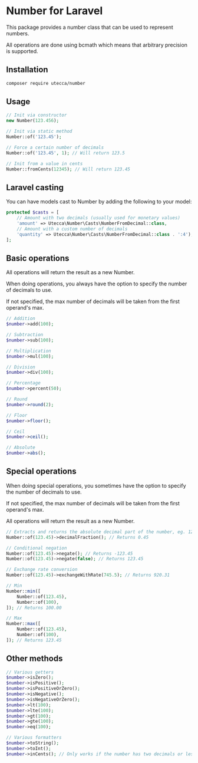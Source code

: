 # Number for Laravel

This package provides a number class that can be used to represent numbers.

All operations are done using bcmath which means that arbitrary precision is supported.

## Installation

```bash
composer require utecca/number
```

## Usage

```php
// Init via constructor
new Number(123.456);

// Init via static method
Number::of('123.45');

// Force a certain number of decimals
Number::of('123.45', 1); // Will return 123.5

// Init from a value in cents
Number::fromCents(12345); // Will return 123.45
```

## Laravel casting
You can have models cast to Number by adding the following to your model:

```php
protected $casts = [
    // Amount with two decimals (usually used for monetary values) 
    'amount' => Utecca\Number\Casts\NumberFromDecimal::class,
    // Amount with a custom number of decimals
    'quantity' => Utecca\Number\Casts\NumberFromDecimal::class . ':4'),
];
```

## Basic operations
All operations will return the result as a new Number.

When doing operations, you always have the option to specify the number of decimals to use.

If not specified, the max number of decimals will be taken from the first operand's max.

```php
// Addition
$number->add(100);

// Subtraction
$number->sub(100);

// Multiplication
$number->mul(100);

// Division
$number->div(100);

// Percentage
$number->percent(50);

// Round
$number->round(2);

// Floor
$number->floor();

// Ceil
$number->ceil();

// Absolute
$number->abs();
```

## Special operations
When doing special operations, you sometimes have the option to specify the number of decimals to use.

If not specified, the max number of decimals will be taken from the first operand's max.

All operations will return the result as a new Number.
```php
// Extracts and returns the absolute decimal part of the number, eg. 123.45 wil return 0.45
Number::of(123.45)->decimalFraction(); // Returns 0.45

// Conditional negation
Number::of(123.45)->negate(); // Returns -123.45
Number::of(123.45)->negate(false); // Returns 123.45

// Exchange rate conversion
Number::of(123.45)->exchangeWithRate(745.5); // Returns 920.31

// Min
Number::min([
    Number::of(123.45),
    Number::of(100),
]); // Returns 100.00

// Max
Number::max([
    Number::of(123.45),
    Number::of(100),
]); // Returns 123.45
```

## Other methods

```php
// Various getters
$number->isZero();
$number->isPositive();
$number->isPositiveOrZero();
$number->isNegative();
$number->isNegativeOrZero();
$number->lt(100);
$number->lte(100);
$number->gt(100);
$number->gte(100);
$number->eq(100);

// Various formatters
$number->toString();
$number->toInt();
$number->inCents(); // Only works if the number has two decimals or less
```

